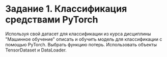 # Задание 1. Классификация средствами PyTorch

Используя свой датасет для классификации из курса дисциплины "Машинное обучение" описать и обучить модель для классификации с помощью PyTorch. Выбрать функцию потерь. Использовать объекты TensorDataset и DataLoader.
